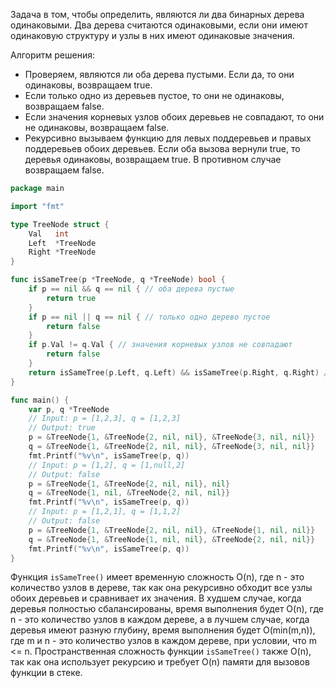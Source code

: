 Задача в том, чтобы определить, являются ли два бинарных дерева одинаковыми. Два дерева считаются одинаковыми, если они имеют одинаковую структуру и узлы в них имеют одинаковые значения.

Алгоритм решения:

- Проверяем, являются ли оба дерева пустыми. Если да, то они одинаковы, возвращаем true.
- Если только одно из деревьев пустое, то они не одинаковы, возвращаем false.
- Если значения корневых узлов обоих деревьев не совпадают, то они не одинаковы, возвращаем false.
- Рекурсивно вызываем функцию для левых поддеревьев и правых поддеревьев обоих деревьев. Если оба вызова вернули true, то деревья одинаковы, возвращаем true. В противном случае возвращаем false.

```go
package main

import "fmt"

type TreeNode struct {
	Val   int
	Left  *TreeNode
	Right *TreeNode
}

func isSameTree(p *TreeNode, q *TreeNode) bool {
	if p == nil && q == nil { // оба дерева пустые
		return true
	}
	if p == nil || q == nil { // только одно дерево пустое
		return false
	}
	if p.Val != q.Val { // значения корневых узлов не совпадают
		return false
	}
	return isSameTree(p.Left, q.Left) && isSameTree(p.Right, q.Right) // рекурсивный вызов для левых и правых поддеревьев
}

func main() {
	var p, q *TreeNode
	// Input: p = [1,2,3], q = [1,2,3]
	// Output: true
	p = &TreeNode{1, &TreeNode{2, nil, nil}, &TreeNode{3, nil, nil}}
	q = &TreeNode{1, &TreeNode{2, nil, nil}, &TreeNode{3, nil, nil}}
	fmt.Printf("%v\n", isSameTree(p, q))
	// Input: p = [1,2], q = [1,null,2]
	// Output: false
	p = &TreeNode{1, &TreeNode{2, nil, nil}, nil}
	q = &TreeNode{1, nil, &TreeNode{2, nil, nil}}
	fmt.Printf("%v\n", isSameTree(p, q))
	// Input: p = [1,2,1], q = [1,1,2]
	// Output: false
	p = &TreeNode{1, &TreeNode{2, nil, nil}, &TreeNode{1, nil, nil}}
	q = &TreeNode{1, &TreeNode{1, nil, nil}, &TreeNode{2, nil, nil}}
	fmt.Printf("%v\n", isSameTree(p, q))
}
```

Функция `isSameTree()` имеет временную сложность O(n), где n - это количество узлов в дереве, так как она рекурсивно обходит все узлы обоих деревьев и сравнивает их значения. В худшем случае, когда деревья полностью сбалансированы, время выполнения будет O(n), где n - это количество узлов в каждом дереве, а в лучшем случае, когда деревья имеют разную глубину, время выполнения будет O(min(m,n)), где m и n - это количество узлов в каждом дереве, при условии, что m <= n. Пространственная сложность функции `isSameTree()` также O(n), так как она использует рекурсию и требует O(n) памяти для вызовов функции в стеке.
